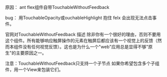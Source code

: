 原因：
ant flex组件自带TouchableWithoutFeedback

bug：
用TouchableOpacity或ouchableHighlight 抱住 felx 会出现无法点击事件。




官网对TouchableWithoutFeedback 描述
除非你有一个很好的理由，否则不要用这个组件。所有能够响应触屏操作的元素在触屏后都应该有一个视觉上的反馈（然而本组件没有任何视觉反馈）。这也是为什么一个"web"应用总是显得不够"原生"的主要原因之一。

注意：TouchableWithoutFeedback只支持一个子节点
如果你希望包含多个子组件，用一个View来包装它们。


